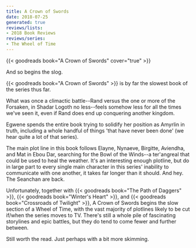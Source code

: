 ```yaml
---
title: A Crown of Swords
date: 2018-07-25
generated: true
reviews/lists:
- 2018 Book Reviews
reviews/series:
- The Wheel of Time
---
```

{{< goodreads book="A Crown of Swords" cover="true" >}}

And so begins the slog.  

{{< goodreads book="A Crown of Swords" >}} is by far the slowest book of the series thus far.  

<!--more-->

What was once a climactic battle--Rand versus the one or more of the Forsaken, in Shadar Logoth no less--feels somehow less for all the times we've seen it, even if Rand does end up conquering another kingdom.  

Egwene spends the entire book trying to solidify her position as Amyrlin in truth, including a whole handful of things 'that have never been done' (we hear quite a lot of that series).  

The main plot line in this book follows Elayne, Nynaeve, Birgitte, Aviendha, and Mat in Ebou Dar, searching for the Bowl of the Winds--a ter'angreal that could be used to heal the weather. It's an interesting enough plotline, but do in large part to every single main character in this series' inability to communicate with one another, it takes far longer than it should. And hey. The Seanchan are back.  

Unfortunately, together with {{< goodreads book="The Path of Daggers" >}}, {{< goodreads book="Winter's Heart" >}}, and {{< goodreads book="Crossroads of Twilight" >}}, A Crown of Swords begins the slow section of a Wheel of Time, with the vast majority of plotlines likely to be cut if/when the series moves to TV. There's still a whole pile of fascinating storylines and epic battles, but they do tend to come fewer and further between.  

Still worth the read. Just perhaps with a bit more skimming.


